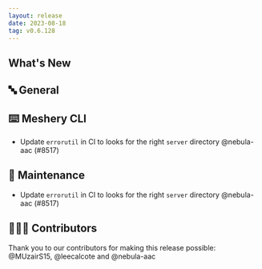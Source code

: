 ```yaml
---
layout: release
date: 2023-08-18
tag: v0.6.128
---
```


## What's New

## 🔤 General

## ⌨️ Meshery CLI

- Update `errorutil` in CI to looks for the right `server` directory @nebula-aac (#8517)

## 🧰 Maintenance

- Update `errorutil` in CI to looks for the right `server` directory @nebula-aac (#8517)

## 👨🏽‍💻 Contributors

Thank you to our contributors for making this release possible:
@MUzairS15, @leecalcote and @nebula-aac
